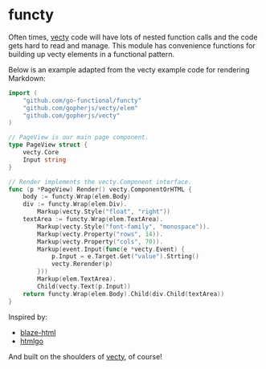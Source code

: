 # functy

Often times, [vecty](https://github.com/gopherjs/vecty) code will have lots of nested function calls and the code gets hard to read and manage. This module has convenience functions for building up vecty elements in a functional pattern.

Below is an example adapted from the vecty example code for rendering Markdown:

```go
import (
    "github.com/go-functional/functy"
    "github.com/gopherjs/vecty/elem"
    "github.com/gopherjs/vecty"
)

// PageView is our main page component.
type PageView struct {
    vecty.Core
    Input string
}

// Render implements the vecty.Component interface.
func (p *PageView) Render() vecty.ComponentOrHTML {
    body := functy.Wrap(elem.Body)
    div := functy.Wrap(elem.Div).
        Markup(vecty.Style("float", "right"))
    textArea := functy.Wrap(elem.TextArea).
        Markup(vecty.Style("font-family", "monospace")).
        Markup(vecty.Property("rows", 14)).
        Markup(vecty.Property("cols", 70)).
        Markup(event.Input(func(e *vecty.Event) {
            p.Input = e.Target.Get("value").Strting()
            vecty.Rerender(p)
        }))
        Markup(elem.TextArea).
        Child(vecty.Text(p.Input))
    return functy.Wrap(elem.Body).Child(div.Child(textArea))
}
```

Inspired by:

- [blaze-html](https://jaspervdj.be/blaze/tutorial.html)
- [htmlgo](https://github.com/julvo/htmlgo)

And built on the shoulders of [vecty](https://github.com/gopherjs/vecty), of course!
